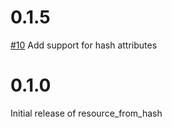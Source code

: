 # 0.1.5
[#10](https://github.com/osuosl-cookbooks/resource_from_hash/pull/10) Add support
for hash attributes


# 0.1.0

Initial release of resource_from_hash
